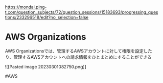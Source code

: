 
https://mondai.ping-t.com/question_subjects/72/question_sessions/15183693/progressing_questions/233296518/edit?no_selection=false

# AWS Organizations

AWS Organizationsでは、管理するAWSアカウントに対して権限を設定したり、管理するAWSアカウントへの請求情報をひとまとめにすることができる

![[Pasted image 20230301082750.png]]

#AWS 